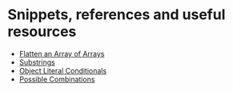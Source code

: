 
# Snippets, references and useful resources

* [Flatten an Array of Arrays](flatten.js)
* [Substrings](substrings.js)
* [Object Literal Conditionals](object-literal-conditionals.js)
* [Possible Combinations](possible-combinations.js)
